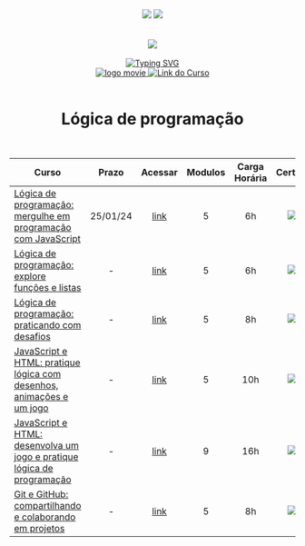 <div align=center>
    <a href="https://github.com/Amanda-ribeiiro/ONE-T6/edit/main/L%C3%B3gica%20de%20Programa%C3%A7%C3%A3o/README.md"><img src="https://img.shields.io/badge/Idioma-Portugu%C3%AAs-green"></a>
    <a href="https://github.com/Amanda-ribeiiro/ONE-T6/edit/main/L%C3%B3gica%20de%20Programa%C3%A7%C3%A3o//README.en.md"><img src="https://img.shields.io/badge/Language-English-blue"></a>
</div>

<br>
<br>

<div align=center>
    <a href="https://cursos.alura.com.br/formacao-fase-selecao-one6" target="_blank">
        <img align="center"  src="https://github.com/Amanda-ribeiiro/ONE-T6/assets/108890154/6c5ed157-93cb-4487-85cc-075f06bf27c5">
    </a>
</div>

<br>

<div align=center>
  <a href="https://git.io/typing-svg"><img src="https://readme-typing-svg.herokuapp.com?font=Fira+Code&weight=700&size=27&pause=1000&color=5865F2&random=false&width=435&lines=Oracle+Next+Education+-+T6" alt="Typing SVG" />
  </a>
</div>


<div align="center">
    <a href="https://cursos.alura.com.br/dashboard" target="_blank">
        <img src="https://img.shields.io/badge/▶-2a2a2a?style=for-the-badge&logo=movie&logoColor=2a2a2a" target="_blank" alt="logo movie" />
        <img src="https://img.shields.io/badge/Acessar%20o%20Curso%20na%20Plataforma-DE8B36?style=for-the-badge" target="_blank" alt="Link do Curso" />
    </a>
</div>

<br>
<div>
    <h1 align="center">Lógica de programação</h1>
    <br>
      <table align="center">
        <thead>
          <tr>
            <th>Curso</th>
            <th>Prazo</th>
            <th>Acessar</th>
            <th>Modulos</th>
            <th>Carga Horária</th>
            <th>Certificado</th>
          </tr>
        </thead>
        <tbody>
          <tr>
            <td><a href="https://github.com/Amanda-ribeiiro/ONE-T6/tree/main/L%C3%B3gica%20de%20Programa%C3%A7%C3%A3o/L%C3%B3gica%20de%20Programa%C3%A7%C3%A3o/Mergulhe%20em%20programa%C3%A7%C3%A3o%20com%20JavaScript" target="_blank">Lógica de programação: mergulhe em programação com JavaScript</a></td>
            <td align=center>25/01/24</td>
            <td align="center"><a href="https://cursos.alura.com.br/course/logica-programacao-mergulhe-programacao-javascript" target="_blank">link</a></td>
            <td align="center">5</td>
            <td align="center">6h</td>
            <td align="center">
                <a href="https://cursos.alura.com.br/certificate/amanda-ribeiro98/logica-programacao-mergulhe-programacao-javascript" target="_blank">
                    <img align="center" alt="Link" src="https://img.shields.io/badge/Certificado-A435F0?style=for-the-badge&link=https://www.udemy.com/course/php-do-zero-a-maestria-com-projetos-incriveis/learn/lecture/22921128#overview">
                </a>
            </td>
          </tr>
          <tr>
            <td><a href="https://github.com/Amanda-ribeiiro/ONE-T6/tree/main/L%C3%B3gica%20de%20Programa%C3%A7%C3%A3o/L%C3%B3gica%20de%20Programa%C3%A7%C3%A3o/Explore%20fun%C3%A7%C3%B5es%20e%20listas" target="_blank">Lógica de programação: explore funções e listas</a></td>
            <td align=center>-</td>
            <td align="center"><a href="https://cursos.alura.com.br/course/logica-programacao-funcoes-listas" target="_blank">link</a></td>
            <td align="center">5</td>
            <td align="center">6h</td>
            <td align="center">
                <a href="" target="_blank">
                    <img align="center" alt="Link" src="https://img.shields.io/badge/Certificado-A435F0?style=for-the-badge&link=https://www.udemy.com/course/php-do-zero-a-maestria-com-projetos-incriveis/learn/lecture/22921128#overview">
                </a>
            </td>
          </tr>
          <tr>
            <td><a href="https://github.com/Amanda-ribeiiro/ONE-T6/tree/main/L%C3%B3gica%20de%20Programa%C3%A7%C3%A3o/L%C3%B3gica%20de%20Programa%C3%A7%C3%A3o/Praticando%20com%20desafios" target="_blank">Lógica de programação: praticando com desafios</a></td>
            <td align=center>-</td>
            <td align="center"><a href="https://cursos.alura.com.br/course/logica-programacao-praticando-desafios" target="_blank">link</a></td>
            <td align="center">5</td>
            <td align="center">8h</td>
            <td align="center">
                <a href="" target="_blank">
                    <img align="center" alt="Link" src="https://img.shields.io/badge/Certificado-A435F0?style=for-the-badge&link=https://www.udemy.com/course/php-do-zero-a-maestria-com-projetos-incriveis/learn/lecture/22921128#overview">
                </a>
            </td>
          </tr>
          <tr>
            <td><a href="https://github.com/Amanda-ribeiiro/ONE-T6/tree/main/L%C3%B3gica%20de%20Programa%C3%A7%C3%A3o/JavaScript/Pratique%20l%C3%B3gica%20com%20desenhos%2C%20anima%C3%A7%C3%B5es%20e%20um%20jogo" target="_blank">JavaScript e HTML: pratique lógica com desenhos, animações e um jogo</a></td>
            <td align=center>-</td>
            <td align="center"><a href="https://cursos.alura.com.br/course/logica-programacao-pratica-com-desenho-animacoes-em-jogo" target="_blank">link</a></td>
            <td align="center">5</td>
            <td align="center">10h</td>
            <td align="center">
                <a href="" target="_blank">
                    <img align="center" alt="Link" src="https://img.shields.io/badge/Certificado-A435F0?style=for-the-badge&link=https://www.udemy.com/course/php-do-zero-a-maestria-com-projetos-incriveis/learn/lecture/22921128#overview">
                </a>
            </td>
          </tr>
          <tr>
            <td><a href="https://github.com/Amanda-ribeiiro/ONE-T6/tree/main/L%C3%B3gica%20de%20Programa%C3%A7%C3%A3o/JavaScript/Desenvolva%20um%20jogo%20e%20pratique%20l%C3%B3gica%20de%20programa%C3%A7%C3%A3o" target="_blank">JavaScript e HTML: desenvolva um jogo e pratique lógica de programação</a></td>
            <td align=center>-</td>
            <td align="center"><a href="https://cursos.alura.com.br/course/logica-programacao-javascript-html" target="_blank">link</a></td>
            <td align="center">9</td>
            <td align="center">16h</td>
            <td align="center">
                <a href="" target="_blank">
                    <img align="center" alt="Link" src="https://img.shields.io/badge/Certificado-A435F0?style=for-the-badge&link=https://www.udemy.com/course/php-do-zero-a-maestria-com-projetos-incriveis/learn/lecture/22921128#overview">
                </a>
            </td>
          </tr>
          <tr>
            <td><a href="https://github.com/Amanda-ribeiiro/ONE-T6/tree/main/L%C3%B3gica%20de%20Programa%C3%A7%C3%A3o/Git%20e%20GitHub/Compartilhando%20e%20colaborando%20em%20projetos" target="_blank">Git e GitHub: compartilhando e colaborando em projetos</a></td>
            <td align=center>-</td>
            <td align="center"><a href="https://cursos.alura.com.br/course/git-github-compartilhando-colaborando-projetos" target="_blank">link</a></td>
            <td align="center">5</td>
            <td align="center">8h</td>
            <td align="center">
                <a href="" target="_blank">
                    <img align="center" alt="Link" src="https://img.shields.io/badge/Certificado-A435F0?style=for-the-badge&link=https://www.udemy.com/course/php-do-zero-a-maestria-com-projetos-incriveis/learn/lecture/22921128#overview">
                </a>
            </td>
          </tr>
        </tbody>
      </table>
</div>
